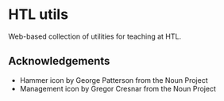 # HTL utils

Web-based collection of utilities for teaching at HTL.

## Acknowledgements

* Hammer icon by George Patterson from the Noun Project
* Management icon by Gregor Cresnar from the Noun Project
